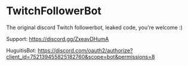 # TwitchFollowerBot
The original discord Twitch followerbot, leaked code, you're welcome :)

Support: https://discord.gg/ZxeavDHumA

HuguitisBot: https://discord.com/oauth2/authorize?client_id=752139455825182760&scope=bot&permissions=8
